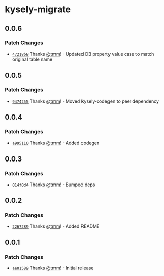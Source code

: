 # kysely-migrate

## 0.0.6

### Patch Changes

- [`47218b8`](https://github.com/tmm/kysely-migrate/commit/47218b8a7b218cec1863b04e49f2276f984261a0) Thanks [@tmm](https://github.com/tmm)! - Updated DB property value case to match original table name

## 0.0.5

### Patch Changes

- [`9474255`](https://github.com/tmm/kysely-migrate/commit/9474255dbf4daa66db8d2cd75c5f070c3d96ce28) Thanks [@tmm](https://github.com/tmm)! - Moved kysely-codegen to peer dependency

## 0.0.4

### Patch Changes

- [`a995110`](https://github.com/tmm/kysely-migrate/commit/a995110a77fa5a500e7d760f34d154671265c821) Thanks [@tmm](https://github.com/tmm)! - Added codegen

## 0.0.3

### Patch Changes

- [`014f0d4`](https://github.com/tmm/kysely-migrate/commit/014f0d4d09ec60e39f4ad07297a842a76a78039b) Thanks [@tmm](https://github.com/tmm)! - Bumped deps

## 0.0.2

### Patch Changes

- [`2267289`](https://github.com/tmm/kysely-migrate/commit/2267289cac5618b572d263d4869f239f751c89f2) Thanks [@tmm](https://github.com/tmm)! - Added README

## 0.0.1

### Patch Changes

- [`ae01589`](https://github.com/tmm/kysely-migrate/commit/ae015891b4447f3f4e30fcd2ca0f506f420f56ca) Thanks [@tmm](https://github.com/tmm)! - Initial release
